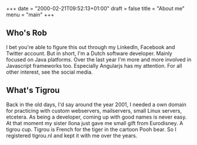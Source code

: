 +++
date = "2000-02-21T09:52:13+01:00"
draft = false
title = "About me"
menu = "main"
+++

## Who's Rob
I bet you're able to figure this out through my LinkedIn, Facebook and Twitter account. But in short, I'm a Dutch software developer. Mainly focused on Java platforms. Over the last year I'm more and more involved in Javascript frameworks too. Especially Angularjs has my attention. For all other interest, see the social media.

## What's Tigrou
Back in the old days, I'd say around the year 2001, I needed a own domain for practicing with custom webservers, mailservers, small Linux servers, etcetera. As being a developer, coming up with good names is never easy. At that moment my sister Ilona just gave me small gift from Eurodisney. A tigrou cup. Tigrou is French for the tiger in the cartoon Pooh bear. So I registered tigrou.nl and kept it with me over the years.